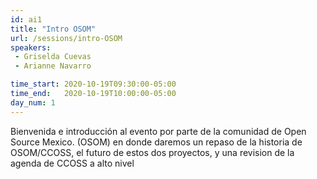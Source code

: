 ```yaml
---
id: ai1
title: "Intro OSOM"
url: /sessions/intro-OSOM
speakers:
 - Griselda Cuevas
 - Arianne Navarro

time_start: 2020-10-19T09:30:00-05:00
time_end:   2020-10-19T10:00:00-05:00
day_num: 1
---
```


Bienvenida e introducción al evento por parte de la comunidad de Open Source Mexico. (OSOM) en donde daremos un repaso de la historia de OSOM/CCOSS, el futuro de estos dos proyectos, y una revision de la agenda de CCOSS a alto nivel 
